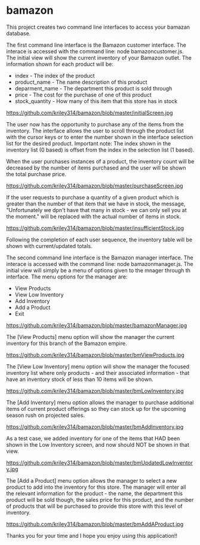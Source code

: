 # bamazon

This project creates two command line interfaces to access your bamazan database.

The first command line interface is the Bamazon customer interface.  The interace is accessed with the
command line: node bamazoncustomer.js.  The initial view will show the current inventory of your Bamazon
outlet.  The information shown for each product will be:

* index - The index of the product
* product_name - The name description of this product
* deparment_name - The department this product is sold through
* price - The cost for the purchase of one of this product
* stock_quantity - How many of this item that this store has in stock

https://github.com/kriley314/bamazon/blob/master/initialScreen.jpg

The user now has the opportunity to purchase any of the items from the inventory.  The interface allows
the user to scroll through the product list with the cursor keys or to enter the number shown in the 
interface selection list for the desired product.  Important note:  The index shown in the inventory
list (0 based) is offset from the index in the selection list (1 based).

When the user purchases instances of a product, the inventory count will be decreased by the number of
items purchased and the user will be shown the total purchase price.

https://github.com/kriley314/bamazon/blob/master/purchaseScreen.jpg

If the user requests to purchase a quantity of a given product which is greater than the number of that 
item that we have in stock, the message, "Unfortunately we dpn't have that many in stock - we can only
sell you <stock quantity> at the moment."  <stock quantity> will be replaced with the actual number of
items in stock.

https://github.com/kriley314/bamazon/blob/master/insufficientStock.jpg

Following the completion of each user sequence, the inventory table will be shown with current/updated
totals.

The second command line interface is the Bamazon manager interface.  The interace is accessed with the
command line: node bamazonmanager.js.  The initial view will simply be a menu of options given to the
mnager through th interface.  The menu options for the manager are:

* View Products
* View Low Inventory
* Add Inventory
* Add a Product
* Exit

https://github.com/kriley314/bamazon/blob/master/bamazonManager.jpg

The [View Products] menu option will show the manager the current inventory for this branch of the Bamazon empire.

https://github.com/kriley314/bamazon/blob/master/bmViewProducts.jpg

The [View Low Inventory] menu option will show the manager the focused inventory list where only products - and
their associated information - that have an inventory stock of less than 10 items will be shown.

https://github.com/kriley314/bamazon/blob/master/bmLowInventory.jpg

The [Add Inventory] menu option allows the manager to purchase additional items of current product offerings so they
can stock up for the upcoming season rush on projected sales.

https://github.com/kriley314/bamazon/blob/master/bmAddInventory.jpg

As a test case, we added inventory for one of the items that HAD been shown in the Low Inventory screen, and now
should NOT be shown in that view.

https://github.com/kriley314/bamazon/blob/master/bmUpdatedLowInventory.jpg

The [Add a Product] menu option allows the manager to select a new product to add into the inventory for this store.
The manager will enter all the relevant information for the product - the name, the department this product will be
sold though, the sales price for this product, and the number of products that will be purchased to provide this
store with this level of inventory.

https://github.com/kriley314/bamazon/blob/master/bmAddAProduct.jpg

Thanks you for your time and I hope you enjoy using this application!!

